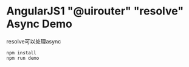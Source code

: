 AngularJS1 "@uirouter" "resolve" Async Demo
===========================================

resolve可以处理async

```
npm install
npm run demo
```
